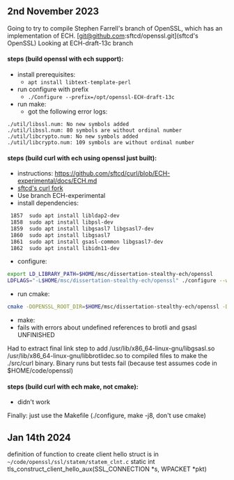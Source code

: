 ## 2nd November 2023
Going to try to compile Stephen Farrell's branch of OpenSSL, which has an implementation of ECH.
[git@github.com:sftcd/openssl.git](sftcd's OpenSSL)
Looking at ECH-draft-13c branch
#### steps (build openssl with ech support):
- install prerequisites:
	- ```apt install libtext-template-perl```
- run configure with prefix
	- `./Configure --prefix=/opt/openssl-ECH-draft-13c`
- run make:
	- got the following error logs:
```log
./util/libssl.num: No new symbols added
./util/libssl.num: 80 symbols are without ordinal number
./util/libcrypto.num: No new symbols added
./util/libcrypto.num: 109 symbols are without ordinal number
```

#### steps (build curl with ech using openssl just built):
- instructions: https://github.com/sftcd/curl/blob/ECH-experimental/docs/ECH.md
- [sftcd's curl fork](git@github.com:sftcd/curl.git)
- Use branch ECH-experimental
- install dependencies:
```bash
 1857  sudo apt install libldap2-dev
 1858  sudo apt install libpsl-dev
 1859  sudo apt install libgsasl7 libgsasl7-dev
 1860  sudo apt install libgsasl7
 1861  sudo apt install gsasl-common libgsasl7-dev
 1862  sudo apt install libidn11-dev
```
- configure:
```bash
export LD_LIBRARY_PATH=$HOME/msc/dissertation-stealthy-ech/openssl
LDFLAGS="-L$HOME/msc/dissertation-stealthy-ech/openssl" ./configure --with-ssl=$HOME/msc/dissertation-stealthy-ech/openssl --enable-ech --enable-httpsrr
```
- run cmake:
```bash
cmake -DOPENSSL_ROOT_DIR=$HOME/msc/dissertation-stealthy-ech/openssl -DUSE_ECH=1 -DUSE_HTTPSRR=1 -DUSE_MANUAL=1 ..
```
- make:
- fails with errors about undefined references to brotli and gsasl
UNFINISHED

Had to extract final link step to add /usr/lib/x86_64-linux-gnu/libgsasl.so /usr/lib/x86_64-linux-gnu/libbrotlidec.so to compiled files to make the ./src/curl binary. Binary runs but tests fail (because test assumes code in $HOME/code/openssl)

#### steps (build curl with ech make, not cmake):
- didn't work

Finally: just use the Makefile (./configure, make -j8, don't use cmake)

## Jan 14th 2024

definition of function to create client hello struct is in `~/code/openssl/ssl/statem/statem_clnt.c`
static int tls_construct_client_hello_aux(SSL_CONNECTION *s, WPACKET *pkt)